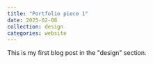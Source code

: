 ```yaml
---
title: "Portfolio piece 1"
date: 2025-02-08
collection: design
categories: website
---
```

This is my first blog post in the "design" section.
